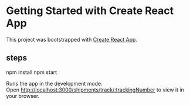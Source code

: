 # Getting Started with Create React App

This project was bootstrapped with [Create React App](https://github.com/facebook/create-react-app).

## steps
npm install
npm start

Runs the app in the development mode.\
Open [http://localhost:3000/shipments/track/:trackingNumber](http://localhost:3000/shipments/track/:trackingNumber) to view it in your browser.

